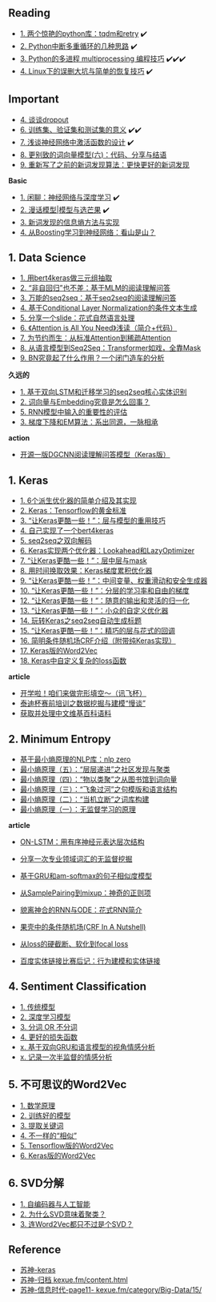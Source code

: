 
## Reading

- [1. 两个惊艳的python库：tqdm和retry][r5] ✔️
- [2. Python中断多重循环的几种思路][r8] ✔️
- [3. Python的多进程 multiprocessing 编程技巧][r10] ✔️✔️✔️
- [4. Linux下的误删大坑与简单的恢复技巧][r13] ✔️

## Important

- [4. 谈谈dropout][r15]
- [6. 训练集、验证集和测试集的意义][r18] ✔️✔️
- [7. 浅谈神经网络中激活函数的设计][r19] ✔️
- [8. 更别致的词向量模型(六)：代码、分享与结语][r20]
- [9. 重新写了之前的新词发现算法：更快更好的新词发现](https://kexue.fm/archives/6920)

**Basic**

- [1. 闲聊：神经网络与深度学习][r1] ✔️
- [2. 漫话模型|模型与选芒果][r2] ✔️
- [3. 新词发现的信息熵方法与实现][r3]
- [4. 从Boosting学习到神经网络：看山是山？][r4]



## 1. Data Science

- [1. 用bert4keras做三元组抽取](https://kexue.fm/archives/7161)
- [2. “非自回归”也不差：基于MLM的阅读理解问答](https://kexue.fm/archives/7148)
- [3. 万能的seq2seq：基于seq2seq的阅读理解问答](https://kexue.fm/archives/7115)
- [4. 基于Conditional Layer Normalization的条件文本生成](https://kexue.fm/archives/7124)
- [5. 分享一个slide：花式自然语言处理][18.2]
- [6. 《Attention is All You Need》浅读（简介+代码）][18.1]
- [7. 为节约而生：从标准Attention到稀疏Attention](https://kexue.fm/archives/6853)
- [8. 从语言模型到Seq2Seq：Transformer如戏，全靠Mask](https://kexue.fm/archives/6933)
- [9. BN究竟起了什么作用？一个闭门造车的分析](https://kexue.fm/archives/6992)


[18.1]: https://kexue.fm/archives/4765
[18.2]: https://kexue.fm/archives/4823

**久远的**

- [1. 基于双向LSTM和迁移学习的seq2seq核心实体识别][r6]
- [2. 词向量与Embedding究竟是怎么回事？][r7] 
- [5. RNN模型中输入的重要性的评估][r17]
- [3. 梯度下降和EM算法：系出同源，一脉相承][r11]

**action**

- [开源一版DGCNN阅读理解问答模型（Keras版）](https://kexue.fm/archives/6906)
 
## 1. Keras

- [1. 6个派生优化器的简单介绍及其实现][keras1]
- [2. Keras：Tensorflow的黄金标准][keras2]
- [3. “让Keras更酷一些！”：层与模型的重用技巧][keras3]
- [4. 自己实现了一个bert4keras][keras4]
- [5. seq2seq之双向解码][keras5]
- [6. Keras实现两个优化器：Lookahead和LazyOptimizer][keras6]
- [7. “让Keras更酷一些！”：层中层与mask][keras7]
- [8. 用时间换取效果：Keras梯度累积优化器][keras8]
- [9. “让Keras更酷一些！”：中间变量、权重滑动和安全生成器][keras9]
- [10. “让Keras更酷一些！”：分层的学习率和自由的梯度][keras10]
- [12. “让Keras更酷一些！”：随意的输出和灵活的归一化][keras12]
- [13. “让Keras更酷一些！”：小众的自定义优化器][keras13]
- [14. 玩转Keras之seq2seq自动生成标题][keras14]
- [15. “让Keras更酷一些！”：精巧的层与花式的回调][keras15]
- [16. 简明条件随机场CRF介绍（附带纯Keras实现）][keras16]
- [17. Keras版的Word2Vec][w2v_6]
- [18. Keras中自定义复杂的loss函数][keras18]

[keras1]: https://kexue.fm/archives/7094
[keras2]: https://kexue.fm/archives/7055
[keras3]: https://kexue.fm/archives/6985
[keras4]: https://kexue.fm/archives/6915
[keras5]: https://kexue.fm/archives/6877
[keras6]: https://kexue.fm/archives/6869
[keras7]: https://kexue.fm/archives/6810
[keras8]: https://kexue.fm/archives/6794
[keras9]: https://kexue.fm/archives/6575
[keras10]: https://kexue.fm/archives/6418
[keras12]: https://kexue.fm/archives/6311


[keras13]: https://kexue.fm/archives/5879
[keras14]: https://kexue.fm/archives/5861
[keras15]: https://kexue.fm/archives/5765
[keras16]: https://kexue.fm/archives/5542

[keras18]: https://kexue.fm/archives/4493


**article**

- [开学啦！咱们来做完形填空～（讯飞杯）][r16]
- [泰迪杯赛前培训之数据挖掘与建模“慢谈”][r12]
- [获取并处理中文维基百科语料][r9]

## 2. Minimum Entropy

- [基于最小熵原理的NLP库：nlp zero][minimum_entropy_4]
- [最小熵原理（五）：“层层递进”之社区发现与聚类][minimum_entropy_5]
- [最小熵原理（四）：“物以类聚”之从图书馆到词向量][minimum_entropy_4.1]
- [最小熵原理（三）：“飞象过河”之句模版和语言结构][minimum_entropy_3]
- [最小熵原理（二）：“当机立断”之词库构建][minimum_entropy_2]
- [最小熵原理（一）：无监督学习的原理][minimum_entropy_1]

[minimum_entropy_1]: https://kexue.fm/archives/5448
[minimum_entropy_2]: https://kexue.fm/archives/5476
[minimum_entropy_3]: https://kexue.fm/archives/5577
[minimum_entropy_4]: https://kexue.fm/archives/5597
[minimum_entropy_4.1]: https://kexue.fm/archives/6191
[minimum_entropy_5]: https://kexue.fm/archives/7006


**article**

- [ON-LSTM：用有序神经元表达层次结构](https://kexue.fm/archives/6621)
- [分享一次专业领域词汇的无监督挖掘](https://kexue.fm/archives/6540)
- [基于GRU和am-softmax的句子相似度模型](https://kexue.fm/archives/5743)
- [从SamplePairing到mixup：神奇的正则项](https://kexue.fm/archives/5693)
- [貌离神合的RNN与ODE：花式RNN简介](https://kexue.fm/archives/5643)

- [果壳中的条件随机场(CRF In A Nutshell)][r21]
- [从loss的硬截断、软化到focal loss][r22]
- [百度实体链接比赛后记：行为建模和实体链接](https://kexue.fm/archives/6919)

[r1]: https://kexue.fm/archives/3331
[r2]: https://kexue.fm/archives/3390

[r3]: https://kexue.fm/archives/3491

[r4]: https://kexue.fm/archives/3873
[r5]: https://kexue.fm/archives/3902

[r6]: https://kexue.fm/archives/3942

[r7]: https://kexue.fm/archives/4122
[r8]: https://kexue.fm/archives/4159

[r9]: https://kexue.fm/archives/4176
[r10]: https://kexue.fm/archives/4231

[r11]: https://kexue.fm/archives/4277
[r12]: https://kexue.fm/archives/4271

[r13]: https://kexue.fm/archives/4491

[r15]: https://kexue.fm/archives/4521

[r16]: https://kexue.fm/archives/4564
[r17]: https://kexue.fm/archives/4582
[r18]: https://kexue.fm/archives/4638
[r19]: https://kexue.fm/archives/4647

[r20]: https://kexue.fm/archives/4681

[r21]: https://kexue.fm/archives/4695
[r22]: https://kexue.fm/archives/4733

## 4. Sentiment Classification

- [1. 传统模型][w1]
- [2. 深度学习模型][w2]
- [3. 分词 OR 不分词][w3]
- [4. 更好的损失函数][w4]
- [x. 基于双向GRU和语言模型的视角情感分析][w.x.1] 
- [x. 记录一次半监督的情感分析][w.x.2] 

[w1]: https://kexue.fm/archives/3360
[w2]: https://kexue.fm/archives/3414
[w3]: https://kexue.fm/archives/3863
[w4]: https://kexue.fm/archives/4293

[w.x.1]: https://kexue.fm/archives/4118
[w.x.2]: https://kexue.fm/archives/4374

## 5. 不可思议的Word2Vec

- [1. 数学原理][w2v_1]
- [2. 训练好的模型][w2v_2]
- [3. 提取关键词][w2v_3]
- [4. 不一样的“相似”][w2v_4]
- [5. Tensorflow版的Word2Vec][w2v_5]
- [6. Keras版的Word2Vec][w2v_6]

[w2v_1]: https://kexue.fm/archives/4299
[w2v_2]: https://kexue.fm/archives/4304
[w2v_3]: https://kexue.fm/archives/4316
[w2v_4]: https://kexue.fm/archives/4368
[w2v_5]: https://kexue.fm/archives/4402
[w2v_6]: https://kexue.fm/archives/4515

## 6. SVD分解

- [1. 自编码器与人工智能][s1]
- [2. 为什么SVD意味着聚类？][s2]
- [3. 连Word2Vec都只不过是个SVD？][s3]

[s1]: https://kexue.fm/archives/4208
[s2]: https://kexue.fm/archives/4216
[s3]: https://kexue.fm/archives/4233

<!--
## 4. 中文分词系列

- [1. 基于AC自动机的快速分词][z1]
- [2. 基于切分的新词发现][z2]
- [3. 字标注法与HMM模型][z3]
- [4. 基于双向LSTM的seq2seq字标注][z4]
- [5. 基于语言模型的无监督分词][z5]
- [6. 基于全卷积网络的中文分词][z6]
- [7. 深度学习分词？只需一个词典！][z7]
- [8. 更好的新词发现算法][z8]
- [x. 轻便的深度学习分词系统：NNCWS v0.1][z.x.1]

[z1]: https://kexue.fm/archives/3908
[z2]: https://kexue.fm/archives/3913
[z3]: https://kexue.fm/archives/3922
[z4]: https://kexue.fm/archives/3924
[z5]: https://kexue.fm/archives/3956
[z.x.1]: https://kexue.fm/archives/4114
[z6]: https://kexue.fm/archives/4195
[z7]: https://kexue.fm/archives/4245
[z8]: https://kexue.fm/archives/4256
-->

## Reference

- [苏神-keras][tag=keras]
- [苏神-归档 kexue.fm/content.html][su-content]
- [苏神-信息时代-page11- kexue.fm/category/Big-Data/15/][su]

<!--- [CSDN: 学习是一种态度!][su-r1]-->

[su]: https://kexue.fm/category/Big-Data/11
[su-r1]: https://blog.csdn.net/itplus
[su-content]: https://kexue.fm/content.html
[tag=keras]: https://kexue.fm/content.html?tag=keras